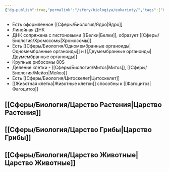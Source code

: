 ```yaml
---
{"dg-publish":true,"permalink":"/sfery/biologiya/eukarioty/","tags":["Общаябиология"]}
---
```


- Есть оформленное [[Сферы/Биология/Ядро\|Ядро]]
- Линейная ДНК
- ДНК сопряжена с гистоновыми [[Белки\|Белки]], образует [[Сферы/Биология/Хромосомы\|Хромосомы]]
- Есть [[Сферы/Биология/Одномембранные органоиды\|Одномембранные органоиды]] и [[Двумембранные органоиды\|Двумембранные органоиды]]
- Крупные рибосомы 80S
- Деление клетки - [[Сферы/Биология/Митоз\|Митоз]], [[Сферы/Биология/Мейоз\|Мейоз]]
- Есть [[Сферы/Биология/Цитоскелет\|Цитоскелет]]
- [[Животная клетка\|Животные клетки]] способны к [[Фагоцитоз\|Фагоцитоз]]
## [[Сферы/Биология/Царство Растения\|Царство Растения]]
## [[Сферы/Биология/Царство Грибы\|Царство Грибы]]
## [[Сферы/Биология/Царство Животные\|Царство Животные]]
